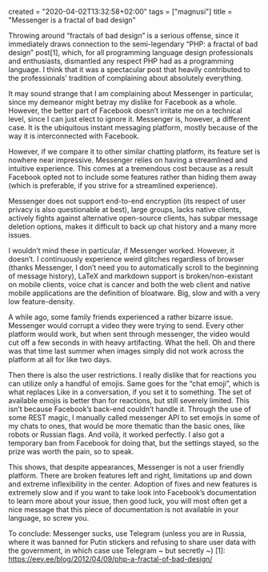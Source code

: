 created = "2020-04-02T13:32:58+02:00"
tags = ["magnusi"]
title = "Messenger is a fractal of bad design"

Throwing around “fractals of bad design” is a serious offense,
since it immediately draws connection to the semi-legendary
“PHP: a fractal of bad design” post[1], which,
for all programming language design professionals and enthusiasts,
dismantled any respect PHP had as a programming language.
I think that it was a spectacular post
that heavily contributed to the professionals’ tradition of complaining about absolutely everything.

It may sound strange that I am complaining about Messenger in particular,
since my demeanor might betray my dislike for Facebook as a whole.
However, the better part of Facebook doesn’t irritate me on a technical level,
since I can just elect to ignore it. Messenger is, however, a different case.
It is the ubiquitous instant messaging platform,
mostly because of the way it is interconnected with Facebook.

However, if we compare it to other similar chatting platform,
its feature set is nowhere near impressive.
Messenger relies on having a streamlined and intuitive experience.
This comes at a tremendous cost because as a result Facebook
opted not to include some features rather than hiding them away
(which is preferable, if you strive for a streamlined experience).

Messenger does not support end-to-end encryption
(its respect of user privacy is also questionable at best),
large groups, lacks native clients,
actively fights against alternative open-source clients,
has subpar message deletion options,
makes it difficult to back up chat history and a many more issues.

I wouldn’t mind these in particular, if Messenger worked.
However, it doesn’t.
I continuously experience weird glitches regardless of browser
(thanks Messenger, I don’t need you to automatically scroll to the beginning of message history),
LaTeX and markdown support is broken/non-existant on mobile clients,
voice chat is cancer and both the web client and native mobile
applications are the definition of bloatware.
Big, slow and with a very low feature-density.

A while ago, some family friends experienced a rather bizarre issue.
Messenger would corrupt a video they were trying to send.
Every other platform would work, but when sent through messenger,
the video would cut off a few seconds in with heavy artifacting. What the hell.
Oh and there was that time last summer when images
simply did not work across the platform at all for like two days.

Then there is also the user restrictions.
I really dislike that for reactions you can utilize only a handful of emojis.
Same goes for the “chat emoji”, which is what replaces Like in a conversation,
if you set it to something.
The set of available emojis is better than for reactions,
but still severely limited.
This isn’t because Facebook’s back-end couldn’t handle it.
Through the use of some REST magic,
I manually called messenger API to set emojis in some of my chats to ones,
that would be more thematic than the basic ones, like robots or Russian flags.
And voilà, it worked perfectly. I also got a temporary ban from Facebook for doing that,
but the settings stayed, so the prize was worth the pain, so to speak.

This shows, that despite appearances, Messenger is not a user friendly platform.
There are broken features left and right, limitations up and down and extreme inflexibility in the center.
Adoption of fixes and new features is extremely slow and
if you want to take look into Facebook’s documentation to learn more about your issue,
then good luck, you will most often get a nice message that
this piece of documentation is not available in your language, so screw you.

To conclude: Messenger sucks, use Telegram
(unless you are in Russia, where it was banned for Putin stickers
and refusing to share user data with the government,
in which case use Telegram ~ but secretly ~)
[1]: https://eev.ee/blog/2012/04/09/php-a-fractal-of-bad-design/
